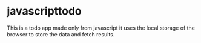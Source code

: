 # javascripttodo
This is a todo app made only from javascript 
it uses the local storage of the browser to store the data and fetch results.
